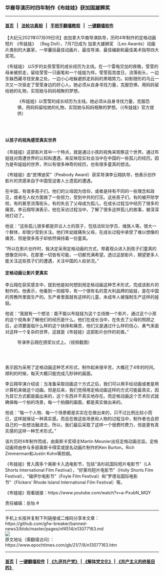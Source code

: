 ### 华裔导演历时四年制作《布娃娃》获加国雄狮奖
------------------------

#### [首页](https://github.com/gfw-breaker/banned-news3/blob/master/README.md) &nbsp;&nbsp;|&nbsp;&nbsp; [法轮功真相](https://github.com/begood0513/basic/blob/master/README.md)  &nbsp;&nbsp;|&nbsp;&nbsp; [手把手翻墙教程](https://github.com/gfw-breaker/guides/wiki)  &nbsp;&nbsp;|&nbsp;&nbsp; [一键翻墙软件](https://github.com/gfw-breaker/nogfw/blob/master/README.md)  



<div><p>
 【大纪元2021年07月09日讯】由加拿大华裔导演执导，历时4年制作的定格动画短片
 <ok href="https://www.epochtimes.com/gb/tag/%E3%80%8A%E5%B8%83%E5%A8%83%E5%A8%83%E3%80%8B.html">
  《布娃娃》
 </ok>
 （Rag Doll），7月7日成为
 <ok href="https://www.epochtimes.com/gb/tag/%E5%8A%A0%E6%8B%BF%E5%A4%A7%E9%9B%84%E7%8B%AE%E5%A5%96.html">
  加拿大雄狮奖
 </ok>
 （Leo Awards）动画片类别的大赢家，一举囊括最佳动画片、最佳导演、最佳编剧和最佳美术指导四大奖项。
</p>
<p>
 <ok href="https://www.epochtimes.com/gb/tag/%E3%80%8A%E5%B8%83%E5%A8%83%E5%A8%83%E3%80%8B.html">
  《布娃娃》
 </ok>
 以5岁的女孩莹莹的成长经历为主线。在一个雷电交加的夜晚，莹莹的母亲被抓走，留给莹莹一只画笔和一个娃娃为伴。莹莹孤苦度日，流落街头，一边东躲西藏寻找安身之处，一边小心地躲避抓走妈妈的黑暗势力。如影随形的乌云一次又一次驱走了莹莹身边的好心人。她必须从自身寻找力量，克服恐惧，用妈妈留给她的礼物，实现她与妈妈相聚的梦想。
</p>
<figure aria-describedby="caption-attachment-13077882" class="wp-caption alignnone" id="attachment_13077882" style="width: 450px">
 <ok href="https://i.epochtimes.com/assets/uploads/2021/07/id13077882-eUav_7vo.jpg" target="_blank">
  <img alt="" class="size-medium wp-image-13077882" src="https://i.epochtimes.com/assets/uploads/2021/07/id13077882-eUav_7vo-450x243.jpg"/>
 </ok>
 <br/><figcaption class="wp-caption-text" id="caption-attachment-13077882">
  《布娃娃》以莹莹的成长经历为主线。她必须从自身寻找力量，克服恐惧，用妈妈留给她的礼物，实现她与妈妈相聚的梦想。（《布娃娃》官方提供）
 </figcaption><br/>
</figure><br/>
<h4>
 以孩子的视角感受真实世界
</h4>
<p>
 《布娃娃》这部影片其中一个特点，就是通过小孩的视角来观察这个世界。通过布娃娃对周遭世界的认知和遭遇，来反映现实社会当中在中国的一些孤儿的经历。因为是布娃娃的世界，所以有很多神奇的经历，也有很多童真的想法。
</p>
<p>
 《布娃娃》由“皮博迪奖”（Peabody Award）获奖导演李云翔执导，他表示创作影片的灵感来自于中国受迫害人士遗孤的遭遇。
</p>
<p>
 在中国，有很多孩子们，他们的父母因为信仰，或者是持有不同的一些理念和政见，或者在人权方面做了一些努力，受到中共的打压。这些孩子们，有的被开除学校，有的甚至流落街头，有的失去了父母成为孤儿，在成长过程当中经历了很多的痛苦。李云翔导演表示，他在采访过程当中，了解了很多这样孤儿的故事，被深深地打动了。
</p>
<p>
 他说：“这些孤儿很多都是异议人士的孩子，包括法轮功学员、维族人等。很大一个群体，却很少受到关注。他们年幼就痛失父母，在成长过程中承受了难以想像的痛苦，但是很多孩子却依然保持着一份童真。
</p>
<p>
 “所以在影片创作时，我决定采用定格动画的方式，带着观众进入到孩子们童真的想像空间中。在那里一切皆有可能，一切都充满希望。透过这部影片，期望更多人能关注这些孩子们的遭遇，关注中国的人权状况。”
</p>
<h4>
 定格动画让影片更真实
</h4>
<p>
 李云翔在获奖感言中，提到他是如何想到用定格动画这种艺术形式，完成该影片的制作的。他表示，他看到一则报导，有一个很有名的意大利品牌的娃娃，是在中国的劳教所里面生产的。生产者里面就有这样的儿童，未成年人被强制生产这样的娃娃。
</p>
<p>
 他说：“我就有一个想法：能不能以布娃娃为这个主线做一个影片，通过这个小孩的这个视角来了解他们的经历是什么。他们在成长当中，在失去了父母的照顾之后，必须要面临什么样的这个抉择和痛苦，他们又是通过什么样的信心、勇气来面对这样一个复杂的世界，这就是《布娃娃》这部影片创作的初衷。”
</p>
<figure aria-describedby="caption-attachment-13077885" class="wp-caption alignnone" id="attachment_13077885" style="width: 450px">
 <ok href="https://i.epochtimes.com/assets/uploads/2021/07/id13077885-Rag-Doll-2_ScreenWriting-Leon-Lee-1.jpg" target="_blank">
  <img alt="" class="size-medium wp-image-13077885" src="https://i.epochtimes.com/assets/uploads/2021/07/id13077885-Rag-Doll-2_ScreenWriting-Leon-Lee-1-450x240.jpg"/>
 </ok>
 <br/><figcaption class="wp-caption-text" id="caption-attachment-13077885">
  导演李云翔在颁奖仪式上。（视频截图）
 </figcaption><br/>
</figure><br/>
<p>
 表示因为采用了定格动画这种艺术形式，制作起来很辛苦，大概花了4年的时间。顺利的时候，每天大概只能完成几秒钟的画面。
</p>
<p>
 李云翔导演介绍说：当准备采取动画这个方式之后，我们可以用手绘动画或者是用计算机来做这个动画。但是后来，我们觉得用定格动画这样的方式可能最真实，因为其它方式都是画出来的，这个东西并不真实地存在。而定格动画这个艺术形式就确保每一个拍的场景，每一个拍摄的画面，都是真实做出来的。
</p>
<p>
 他说：“每一个人物、每一个场景都是实实在在做出来的，只不过比例比较小而已，这样就保证一种真实感。而且在做这些场景和人物的过程当中，制作者也会把自己的一些想法融进去，所以，我们最后采取了这样一个很费时费力，但是更有真实感的这样一种艺术形式。”
</p>
<p>
 该片历时4年制作而成，由奥斯卡奖得主Martin Meunier出任定格动画总监。定格动画师由参与多部奥斯卡得奖或提名动画片制作的Ken Burton，Rich Zimmerman和Justin Kohn等担纲。
</p>
<p>
 《布娃娃》曾入围多个奥斯卡入选电影节，包括“洛杉矶国际短片电影节”（LA Shorts International Film Festival），“好莱坞短片电影节”（Holly Shorts Film Festival），“福伊尔电影节”（Foyle Film Festival）和“罗德岛国际电影节”（Flickers’ Rhode Island International Film Festival）等。
</p>
<p>
 《布娃娃》观看链接：https://www.youtube.com/watch?v=a-PxubN_MQY
</p>
<p>
 责任编辑：岳怡 #
</p>
</div>
<hr/>
手机上长按并复制下列链接或二维码分享本文章：<br/>
https://github.com/gfw-breaker/banned-news3/blob/master/pages/nf4514/n13077163.md <br/>
<a href='https://github.com/gfw-breaker/banned-news3/blob/master/pages/nf4514/n13077163.md'><img src='https://github.com/gfw-breaker/banned-news3/blob/master/pages/nf4514/n13077163.md.png'/></a> <br/>
原文地址（需翻墙访问）：https://www.epochtimes.com/gb/21/7/8/n13077163.htm


------------------------
#### [首页](https://github.com/gfw-breaker/banned-news3/blob/master/README.md) &nbsp;|&nbsp; [一键翻墙软件](https://github.com/gfw-breaker/nogfw/blob/master/README.md) &nbsp;| [《九评共产党》](https://github.com/gfw-breaker/9ping.md/blob/master/README.md#九评之一评共产党是什么) | [《解体党文化》](https://github.com/gfw-breaker/jtdwh.md/blob/master/README.md) | [《共产主义的终极目的》](https://github.com/gfw-breaker/gczydzjmd.md/blob/master/README.md)


<img src='http://gfw-breaker.win/banned-news3/pages/nf4514/n13077163.md' width='0px' height='0px'/>